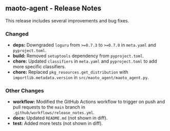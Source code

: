 ## maoto-agent - Release Notes

This release includes several improvements and bug fixes.


### Changed

* **deps:** Downgraded `loguru` from `>=0.7.3` to `>=0.7.0` in `meta.yaml` and `pyproject.toml`.
* **build:** Removed `setuptools` dependency from `pyproject.toml`.
* **chore:** Updated `classifiers` in `meta.yaml` and `pyproject.toml` to add more specific classifiers.
* **chore:** Replaced `pkg_resources.get_distribution` with `importlib.metadata.version` in `src/maoto_agent/maoto_agent.py`.

### Other Changes

* **workflow:** Modified the GitHub Actions workflow to trigger on push and pull requests to the `main` branch in `.github/workflows/release_notes.yml`.
* **docs:** Updated `README.md` (not shown in diff).
* **test:** Added more tests (not shown in diff).



